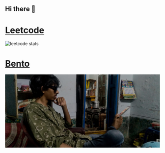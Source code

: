## Hi there 👋
# [Leetcode](https://leetcode.com/u/karthikkrazy)
![leetcode stats](https://leetcode.card.workers.dev/?username=karthikkrazy)
# [Bento](https://bento.me/karthikkrazy) 
![Me holding a phone with my leg](/assets/me-holding-a-phone.png)
<!--
**krazykarthik2/krazykarthik2** is a ✨ _special_ ✨ repository because its `README.md` (this file) appears on your GitHub profile.

Here are some ideas to get you started:

- 🔭 I’m currently working on ...
- 🌱 I’m currently learning ...
- 👯 I’m looking to collaborate on ...
- 🤔 I’m looking for help with ...
- 💬 Ask me about ...
- 📫 How to reach me: ...
- 😄 Pronouns: ...
- ⚡ Fun fact: ...
-->
